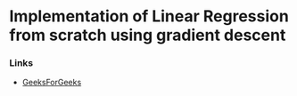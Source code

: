 # Implementation of Linear Regression from scratch using gradient descent

### Links

- [GeeksForGeeks](https://www.geeksforgeeks.org/linear-regression-implementation-from-scratch-using-python/)
